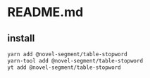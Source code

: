 # README.md

    

## install

```bash
yarn add @novel-segment/table-stopword
yarn-tool add @novel-segment/table-stopword
yt add @novel-segment/table-stopword
```


